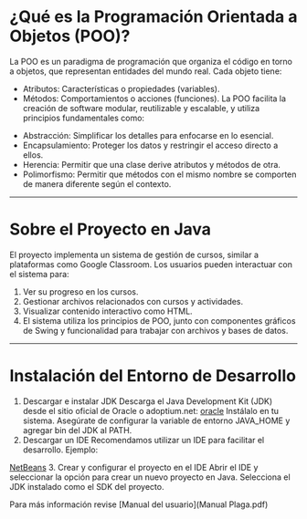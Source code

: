 # ¿Qué es la Programación Orientada a Objetos (POO)?
La POO es un paradigma de programación que organiza el código en torno a objetos, que representan entidades del mundo real. Cada objeto tiene:
- Atributos: Características o propiedades (variables).
- Métodos: Comportamientos o acciones (funciones).
La POO facilita la creación de software modular, reutilizable y escalable, y utiliza principios fundamentales como:

* Abstracción: Simplificar los detalles para enfocarse en lo esencial.
* Encapsulamiento: Proteger los datos y restringir el acceso directo a ellos.
* Herencia: Permitir que una clase derive atributos y métodos de otra.
* Polimorfismo: Permitir que métodos con el mismo nombre se comporten de manera diferente según el contexto.
---
# Sobre el Proyecto en Java
El proyecto implementa un sistema de gestión de cursos, similar a plataformas como Google Classroom. Los usuarios pueden interactuar con el sistema para:

1. Ver su progreso en los cursos.
2. Gestionar archivos relacionados con cursos y actividades.
3. Visualizar contenido interactivo como HTML.
4. El sistema utiliza los principios de POO, junto con componentes gráficos de Swing y funcionalidad para trabajar con archivos y bases de datos.
---
# Instalación del Entorno de Desarrollo
1. Descargar e instalar JDK
Descarga el Java Development Kit (JDK) desde el sitio oficial de Oracle o adoptium.net:
[oracle](https://oracle.com/java/technologies/downloads/tools/)
Instálalo en tu sistema. Asegúrate de configurar la variable de entorno JAVA_HOME y agregar bin del JDK al PATH.
2. Descargar un IDE
Recomendamos utilizar un IDE para facilitar el desarrollo. Ejemplo:

[NetBeans](https://netbeans.apache.org/)
3. Crear y configurar el proyecto en el IDE
Abrir el IDE y seleccionar la opción para crear un nuevo proyecto en Java.
Selecciona el JDK instalado como el SDK del proyecto.

Para más información revise [Manual del usuario](Manual Plaga.pdf)

